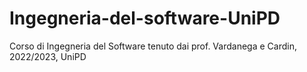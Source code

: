# Ingegneria-del-software-UniPD
Corso di Ingegneria del Software tenuto dai prof. Vardanega e Cardin, 2022/2023, UniPD
